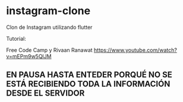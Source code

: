 # instagram-clone
Clon de Instagram utilizando flutter

Tutorial:

Free Code Camp y Rivaan Ranawat
https://www.youtube.com/watch?v=mEPm9w5QlJM


## EN PAUSA HASTA ENTEDER PORQUÉ NO SE ESTÁ RECIBIENDO TODA LA INFORMACIÓN DESDE EL SERVIDOR
